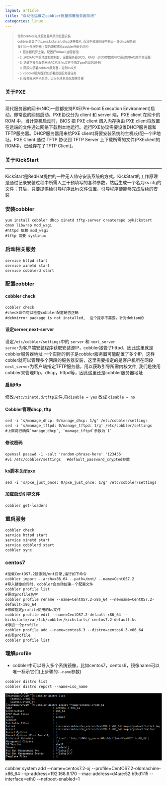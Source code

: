 ```yaml
---
layout: article
title: "自动化运维之cobbler批量部署服务器系统"
categories: linux
---
```

><small><small>借助cobbler完成服务器系统的批量安装  
cobbler封装了tftp,pxe,kickstart,dhcp这些技术, 而且不会使网段中多出一台dhcp服务器  
我们由一批服务器上架的流程来看cobbler所处的地位  
	- 1. 服务器机房上架，配置好IDRAC(远程管理)  
	- 2. 从IDRAC中启动虚拟控制台，设置服务器BIOS，RAID（BIOS参数也可以通过IDRAC用命令设置）  
	- 3. 记录下每台服务器MAC地址(ks文件中指定pxe启动的网卡)  
	- 4. 网段内部署cobbler服务器，定制ks文件  
	- 5. cobbler服务器添加部署此批服务器任务  
	- 6. 服务器从网卡启动，运行后续自动化部署步骤</small></small>

### 关于PXE
-------------------------

现代服务器的网卡(NIC)一般都支持PXE(Pre-boot Execution Environment)启动。即常说的网络启动。PXE协议分为 client 和 server 端，PXE client 在网卡的 ROM 中，当计算机启动时，BIOS 把 PXE client 调入内存执由 PXE client将放置在远端的文件通过网络下载到本地运行。运行PXE协议需要设置DHCP服务器和TFTP服务器。DHCP服务器用来给PXE client(将要安装系统的主机)分配一个IP地址。PXE Client 通过 TFTP 协议到 TFTP Server 上下载所需的文件(PXEclient的ROM中，已经存在了TFTP Client)。

### 关于KickStart
------

KickStart是RedHat提供的一种无人值守安装系统的方式。KickStart的工作原理是通过记录安装过程中所需人工干预填写的各种参数，然后生成一个名为ks.cfg的文件；其后，只要提供给引导程序此ks文件位置，引导程序便能够完成后续的安装

### 安装cobbler
``` shell
yum install cobbler dhcp xinetd tftp-server createrepo pykickstart cman libwrap mod_wsgi
#httpd 依赖 mod_wsgi
#tftp 需要 syslinux
```

### 启动相关服务  
``` shell
service httpd start
service xinetd start
service cobblerd start
```

### 配置cobbler

#### cobbler check
``` shell
cobbler check
#check命令可以检查cobbler配置是否正确
#debmirror package is not installed,  这个提示不需要，针对debian的
```

#### 设定server,next-server
设定`/etc/cobbler/settings`中的 `server` 和 `next_server`  
`server`为客户端安装程序获取安装源IP，cobbler接管了httpd，因此这里就是cobbler服务器地址
	一个实际的例子是cobbler服务器可能配置了多个IP，这样cobler就可以管理多个网段的服务器安装，这里需要指定的是客户机所在网段  
`next_server`为客户端指定TFTP服务器，用以获取引导所需内核文件, 我们是使用cobbler来管理tftp，dhcp，httpd等，因此这里还是cobbler服务器地址  

#### 启用tftp
修改`/etc/xinetd.d/tftp`文件,将`disable = yes` 改成 `disable = no`

#### Cobbler管理dhcp, tftp
 
``` shell
sed -i 's/manage_dhcp: 0/manage_dhcp: 1/g' /etc/cobbler/settings
sed -i 's/manage_tftpd: 0/manage_tftpd: 1/g' /etc/cobbler/settings
#上面两行确保`manage_dhcp`, `manage_tftpd`参数为`1`
```

#### 修改密码

``` shell
openssl passwd -1 -salt 'random-phrase-here' '123456'
#vi /etc/cobbler/settings 　#default_password_crypted参数
```

#### ks脚本关闭pxe  

``` shell
sed -i 's/pxe_just_once: 0/pxe_just_once: 1/g' /etc/cobbler/settings
```

#### 加载启动引导文件  

``` shell
cobbler get-loaders
```

### 重启服务  
``` shell
cobbler check
service httpd start
service xinetd start
service cobblerd start
cobbler sync
```

### centos7  
``` shell
#挂载CentOS7.2镜像到/mnt目录,运行如下命令
cobbler import --arch=x86_64 --path=/mnt/ --name=CentOS7.2
#导入镜像的同时，cobbler会自动创建一个配置文件
cobbler profile list
#更改profile名字
cobbler profile rename --name=CentOS7.2-x86_64 --newname=CentOS7.2-default-x86_64
#修改指定profile使用的ks文件
cobbler profile edit --name=CentOS7.2-default-x86_64 --kickstart=/var/lib/cobbler/kickstarts/ centos7.2-default.ks
#添加一个profile
cobbler profile add --name=centos6.3 --distro=centos6.3-x86_64
#查看profile
cobbler profile list
```

### 理解profile  
- cobbler中可以导入多个系统镜像，比如centos7，centos6，镜像name可以唯一标示它们(上步骤的`--name`参数)

``` shell
cobbler distro list
cobbler distro report --name=iso_name
```

![numa](/images/linux/cobbler/cobbler-1.png)


cobbler system add --name=centos7.2-xj --profile=CentOS7.2-oldmachine-x86_64 --ip-address=192.168.6.170 --mac-address=d4:ae:52:b9:d1:15 --interface=eth0 --netboot-enabled=1
